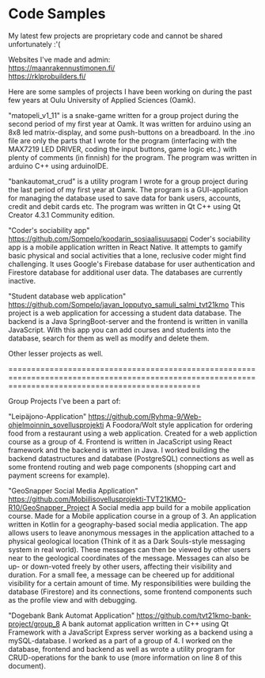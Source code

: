 # Code Samples

My latest few projects are proprietary code and cannot be shared unfortunately :'(

Websites I've made and admin: </br>
  <a href='https://maanrakennustimonen.fi/'>https://maanrakennustimonen.fi/</a></br>
  <a href='https://rklprobuilders.fi/'>https://rklprobuilders.fi/</a></br>
  

Here are some samples of projects I have been working on during the past few years at Oulu University of Applied Sciences (Oamk). 

"matopeli_v1_11" is a snake-game written for a group project during the second period of my first year at Oamk. It was written for arduino using an 8x8 led matrix-display, 
and some push-buttons on a breadboard. In the .ino file are only the parts that I wrote for the program (interfacing with the MAX7219 LED DRIVER, 
coding the input buttons, game logic etc.) with plenty of comments (in finnish) for the program. The program was written in arduino C++ using arduinoIDE.

"bankautomat_crud" is a utility program I wrote for a group project during the last period of my first year at Oamk. The program is a GUI-application for managing the database 
used to save data for bank users, accounts, credit and debit cards etc. The program was written in Qt C++ using Qt Creator 4.3.1 Community edition.

"Coder's sociability app"
https://github.com/Sompelo/koodarin_sosiaalisuusappi
Coder's sociability app is a mobile application written in React Native. It attempts to gamify basic physical and social activities that a lone, reclusive coder might find challenging. It uses Google's Firebase database for user authentication and Firestore database for additional user data. The databases are currently inactive.

"Student database web application"
https://github.com/Sompelo/javan_lopputyo_samuli_salmi_tvt21kmo
This project is a web application for accessing a student data database. The backend is a Java SpringBoot-server and the frontend is written in vanilla JavaScript. With this app you can add courses and students into the database, search for them as well as modify and delete them. 

Other lesser projects as well.

======================================================================================================================================================

Group Projects I've been a part of: 

"Leipäjono-Application"
https://github.com/Ryhma-9/Web-ohjelmoinnin_sovellusprojekti
A Foodora/Wolt style application for ordering food from a restaurant using a web application. Created for a web appliction course as a group of 4. Frontend is written in JacaScript using React framework and the backend is written in Java. I worked building the backend datastructures and database (PostgreSQL) connections as well as some frontend routing and web page components (shopping cart and payment screens for example). 

"GeoSnapper Social Media Application"
https://github.com/Mobiilisovellusprojekti-TVT21KMO-R10/GeoSnapper_Project
A Social media app build for a mobile application course. Made for a Mobile application course in a group of 3. An application written in Kotlin for a geography-based social media application. The app allows users to leave anonymous messages in the application attached to a physical geological location (Think of it as a Dark Souls-style messaging system in real world). These messages can then be viewed by other users near to the geological coordinates of the message. Messages can also be up- or down-voted freely by other users, affecting their visibility and duration. For a small fee, a message can be cheered up for additional visibility for a certain amount of time. My responsibilities were building the database (Firestore) and its connections, some frontend components such as the profile view and with debugging. 

"Dogebank Bank Automat Application"
https://github.com/tvt21kmo-bank-project/group_8
A bank automat application written in C++ using Qt Framework with a JavaScript Express server working as a backend using a mySQL-database. I worked as a part of a group of 4. I worked on the database, frontend and backend as well as wrote a utility program for CRUD-operations for the bank to use (more information on line 8 of this document).  
